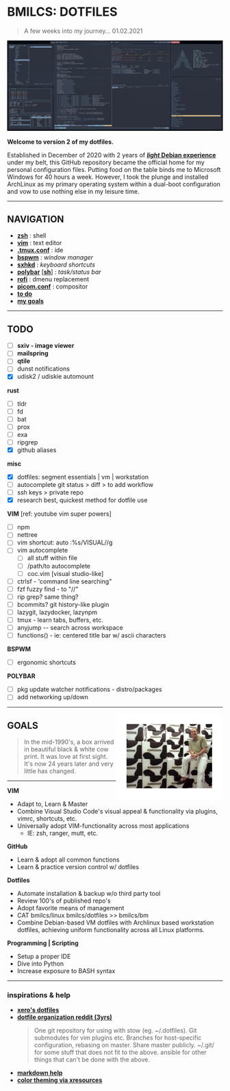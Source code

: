 # BMILCS: DOTFILES
> A few weeks into my journey... 01.02.2021

![desktop](img/rice.png)
 
**Welcome to version 2 of my dotfiles.** 

Established in December of 2020 with 2 years of [***light* Debian experience**](https://github.com/bmilcs/linux) under my belt, this GitHub repository became the official home for my personal configuration files. Putting food on the table binds me to Microsoft Windows for 40 hours a week. However, I took the plunge and installed ArchLinux as my primary operating system within a dual-boot configuration and vow to use nothing else in my leisure time. 

---

## **NAVIGATION**
- [**zsh**](/zsh/.zsh) : shell
- [**vim**](/vim/.vim) : text editor
- [**.tmux.conf**](/tmux/.tmux.conf) : ide 
- [**bspwm**](/bspwm/.config/bspwm/bspwmrc) :  *window manager*
- [**sxhkd**](/sxhkd/.config/sxhkd/sxhkdrc) : *keyboard shortcuts*
- [**polybar**](/polybar/.config/polybar/bspwm.conf) [[**sh**]](/polybar/.config/polybar/bspwm.sh) : *task/status bar*
- [**rofi**](/rofi/.config/rofi/config.rasi) : dmenu replacement
- [**picom.conf**](/picom/.config/picom/config) : compositor
- [**to do**](#todo)
- [**my goals**](#goals)
---

<a name="todo"/>

## TODO

- [ ] **sxiv - image viewer**
- [ ] **mailspring** 
- [ ] **qtile**
- [ ] dunst notifications
- [x] udisk2 / udiskie automount

**rust**

- [ ] tldr
- [ ] fd
- [ ] bat
- [ ] prox
- [ ] exa
- [ ] ripgrep
- [x] github aliases

**misc**
- [x] dotfiles: segment essentials | vm | workstation
- [ ] autocomplete git status > diff > to add workflow
- [ ] ssh keys > private repo
- [x] research best, quickest method for dotfile use

**VIM** [ref: youtube vim super powers]
- [ ] npm
- [ ] nettree
- [ ] vim shortcut: auto :%s/VISUAL//g
- [ ] vim autocomplete
    - [ ]  all stuff within file 
    - [ ]  /path/to autocomplete
    - [ ] coc.vim [visual studio-like]
- [ ] ctrlsf - 'command line searching"
- [ ] fzf fuzzy find - to "//"
- [ ] rip grep? same thing?
- [ ] bcommits? git history-like plugin
- [ ] lazygit, lazydocker, lazynpm
- [ ] tmux - learn tabs, buffers, etc.
- [ ] anyjump -- search across workspace
- [ ] functions() - ie: centered title bar w/ ascii characters

**BSPWM**
  - [ ] ergonomic shortcuts

**POLYBAR**
  - [ ] pkg update watcher notifications - distro/packages
  - [ ] add networking up/down

---

<a name="goals"/>
<img align="right" src="img/gw.jpeg" width=200 style="border: 25px solid white">

## GOALS

> In the mid-1990's, a box arrived in beautiful black & white cow print. It was love at first sight. It's now 24 years later and very little has changed. 

---

**VIM**
- Adapt to, Learn & Master 
- Combine Visual Studio Code's visual appeal & functionality via plugins, vimrc, shortcuts, etc.
- Universally adopt VIM-functionality across most applications
  - IE: zsh, ranger, mutt, etc.

**GitHub**
 - Learn & adopt all common functions
 - Learn & practice version control w/ dotfiles

 **Dotfiles**
 - Automate installation & backup w/o third party tool
 - Review 100's of published repo's
 - Adopt favorite means of management
 - CAT bmilcs/linux bmilcs/dotfiles >> bmilcs/bm
  - Combine Debian-based VM dotfiles with Archlinux based workstation dotfiles, achieving uniform functionality across all Linux platforms.

**Programming | Scripting**
 - Setup a proper IDE 
 - Dive into Python
 - Increase exposure to BASH syntax

---

### inspirations & help

- [**xero's dotfiles**](https://github.com/xero/dotfiles)
- [**dotfile organization reddit (3yrs)**](https://www.reddit.com/r/linux/comments/61dbym/managing_dotfiles_a_survey/) 
  > One git repository for using with stow (eg. ~/.dotfiles). Git submodules for vim plugins etc. Branches for host-specific configuration, rebasing on master. Share master publicly.
  > ~/.git/ for some stuff that does not fit to the above.
  > ansible for other things that can't be done with the above.
- [**markdown help**](https://guides.github.com/features/mastering-markdown/)
- [**color theming via xresources**](https://www.reddit.com/r/unixporn/comments/8giij5/guide_defining_program_colors_through_xresources/)

